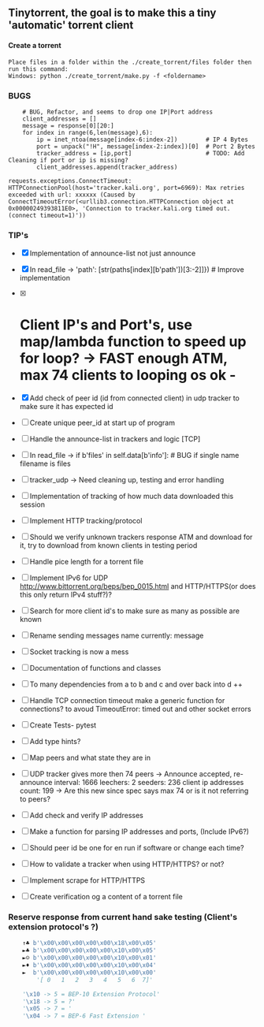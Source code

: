 ## Tinytorrent, the goal is to make this a tiny 'automatic' torrent client 


#### Create a torrent
```console
Place files in a folder within the ./create_torrent/files folder then run this command:
Windows: python ./create_torrent/make.py -f <foldername>
```

### BUGS

```console
    # BUG, Refactor, and seems to drop one IP|Port address
    client_addresses = []
    message = response[0][20:]    
    for index in range(6,len(message),6):
        ip = inet_ntoa(message[index-6:index-2])        # IP 4 Bytes
        port = unpack("!H", message[index-2:index])[0]  # Port 2 Bytes
        tracker_address = [ip,port]                     # TODO: Add Cleaning if port or ip is missing?
        client_addresses.append(tracker_address)   
```
```console
requests.exceptions.ConnectTimeout: HTTPConnectionPool(host='tracker.kali.org', port=6969): Max retries exceeded with url: xxxxxx (Caused by ConnectTimeoutError(<urllib3.connection.HTTPConnection object at 0x00000249393811E0>, 'Connection to tracker.kali.org timed out. (connect timeout=1)'))
```

### TIP's
- [x] Implementation of announce-list not just announce
- [x] In read_file -> 'path': [str(paths[index][b'path'])[3:-2]]}) # Improve implementation
- [x] # Client IP's and Port's, use map/lambda function to speed up for loop? -> FAST enough ATM, max 74 clients to looping os ok - 
- [x] Add check of peer id (id from connected client) in udp tracker to make sure it has expected id
- [ ] Create unique peer_id at start up of program
- [ ] Handle the announce-list in trackers and logic [TCP]
- [ ] In read_file -> if b'files' in self.data[b'info']: # BUG if single name filename is files
- [ ] tracker_udp -> Need cleaning up, testing and error handling
- [ ] Implementation of tracking of how much data downloaded this session
- [ ] Implement HTTP tracking/protocol 
- [ ] Should we verify unknown trackers response ATM and download for it, try to download from known clients in testing period
- [ ] Handle pice length for a torrent file 
- [ ] Implement IPv6 for UDP http://www.bittorrent.org/beps/bep_0015.html and HTTP/HTTPS(or does this only return IPv4 stuff?)?
- [ ] Search for more client id's to make sure as many as possible are known 
- [ ] Rename sending messages name currently: message 
- [ ] Socket tracking is now a mess
- [ ] Documentation of functions and classes
- [ ] To many dependencies from a to b and c and over back into d ++
- [ ] Handle TCP connection timeout make a generic function for connections? to avoud TimeoutError: timed out and other socket errors 
- [ ] Create Tests- pytest
- [ ] Add type hints? 
- [ ] Map peers and what state they are in 
- [ ] UDP tracker gives more then 74 peers -> Announce accepted, re-announce interval: 1666 leechers: 2 seeders: 236 client ip addresses count: 199 -> Are this new since spec says max 74 or is it not referring to peers? 
- [ ] Add check and verify IP addresses
- [ ] Make a function for parsing IP addresses and ports, (Include IPv6?)
- [ ] Should peer id be one for en run if software or change each time?
- [ ] How to validate a tracker when using HTTP/HTTPS? or not?
- [ ] Implement scrape for HTTP/HTTPS
- [ ] Create verification og a content of a torrent file 


### Reserve response from current hand sake testing (Client's extension protocol's ?)
```python
    ↑♣ b'\x00\x00\x00\x00\x00\x18\x00\x05'
    ►♣ b'\x00\x00\x00\x00\x00\x10\x00\x05'
    ►☺ b'\x00\x00\x00\x00\x00\x10\x00\x01'
    ►♦ b'\x00\x00\x00\x00\x00\x10\x00\x04'
    ►  b'\x00\x00\x00\x00\x00\x10\x00\x00'
        '[ 0   1   2   3   4   5   6  7]'

    '\x10 -> 5 = BEP-10 Extension Protocol' 
    '\x18 -> 5 = ?'
    '\x05 -> 7 = '  
    '\x04 -> 7 = BEP-6 Fast Extension '
```